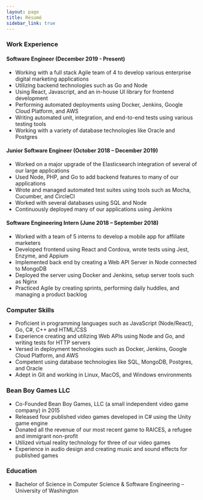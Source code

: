 ```yaml
---
layout: page
title: Résumé
sidebar_link: true
---
```


### Work Experience

#### Software Engineer (December 2019 - Present)
* Working with a full stack Agile team of 4 to develop various enterprise digital marketing applications
* Utilizing backend technologies such as Go and Node
* Using React, Javascript, and an in-house UI library for frontend development
* Performing automated deployments using Docker, Jenkins, Google Cloud Platform, and AWS
* Writing automated unit, integration, and end-to-end tests using various testing tools
* Working with a variety of database technologies like Oracle and Postgres

#### Junior Software Engineer (October 2018 – December 2019)
* Worked on a major upgrade of the Elasticsearch integration of several of our large applications
* Used Node, PHP, and Go to add backend features to many of our applications
* Wrote and managed automated test suites using tools such as Mocha, Cucumber, and CircleCI
* Worked with several databases using SQL and Node
* Continuously deployed many of our applications using Jenkins

#### Software Engineering Intern (June 2018 – September 2018)
* Worked with a team of 5 interns to develop a mobile app for affiliate marketers
* Developed frontend using React and Cordova, wrote tests using Jest, Enzyme, and Appium
* Implemented back end by creating a Web API Server in Node connected to MongoDB
* Deployed the server using Docker and Jenkins, setup server tools such as Nginx
* Practiced Agile by creating sprints, performing daily huddles, and managing a product backlog

### Computer Skills
* Proficient in programming languages such as JavaScript (Node/React), Go, C#, C++ and HTML/CSS
* Experience creating and utilizing Web APIs using Node and Go, and writing tests for HTTP servers
* Versed in deployment technologies such as Docker, Jenkins, Google Cloud Platform, and AWS
* Competent using database technologies like SQL, MongoDB, Postgres, and Oracle
* Adept in Git and working in Linux, MacOS, and Windows environments

### Bean Boy Games LLC
* Co-Founded Bean Boy Games, LLC (a small independent video game company) in 2015
* Released four published video games developed in C# using the Unity game engine
* Donated all the revenue of our most recent game to RAICES, a refugee and immigrant non-profit
* Utilized virtual reality technology for three of our video games
* Experience in audio design and creating music and sound effects for published games

### Education
* Bachelor of Science in Computer Science & Software Engineering – University of Washington
